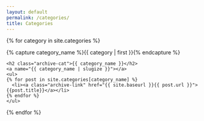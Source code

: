 ```yaml
---
layout: default
permalink: /categories/
title: Categories
---
```



{% for category in site.categories %}
  <div class="archive-group">
    {% capture category_name %}{{ category | first }}{% endcapture %}
    <div id="#{{ category_name | slugize }}"></div>
    <p></p>

    <h2 class="archive-cat">{{ category_name }}</h2>
    <a name="{{ category_name | slugize }}"></a>
    <ul>
    {% for post in site.categories[category_name] %}
      <li><a class="archive-link" href="{{ site.baseurl }}{{ post.url }}">{{post.title}}</a></li>
    {% endfor %}
    </ul>
  </div>
{% endfor %}
